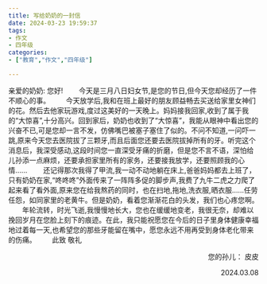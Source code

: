 ```yaml
---
title: 写给奶奶的一封信
date: 2024-03-23 19:59:37
tags:
- 作文
- 四年级
categories:
- ["教育","作文","四年级"]

---
```

亲爱的奶奶:
您好!
&emsp;&emsp;今天是三月八日妇女节,是您的节日,但今天您却经历了一件不顺心的事。
&emsp;&emsp;今天放学后,我和在班上最好的朋友顾益畅去买送给家里女神们的花。然后去他家玩游戏,度过这美好的一天晚上。妈妈接我回家,收到了属于我的“大惊喜”,十分高兴。回到家后，奶奶也收到了“大惊喜”，我能从眼神中看出您的兴奋不已,可是您却一言不发，仿佛嘴巴被塞子塞住了似的。不问不知道,一问吓一跳,原来今天您去医院拔了三颗牙,而且后面您还要去医院拔掉所有的牙。听完这个消息后，我深受感动,这段时间您一直深受牙痛的折磨，但是您不言不语，深怕给儿孙添一点麻烦，还要承担家里所有的家务，还要接我放学，还要照顾我的心情……
&emsp;&emsp;还记得那次我得了甲流,我一动不动地躺在床上,爸爸妈妈都去上班了，只有奶奶在家,“咚咚咚”外面传来了一阵阵多促的脚步声,我费了九牛二虎之力爬了起来看了看外面,原来您在给我熬药的同时，也在扫地,拖地,洗衣服,晒衣服……任劳任怨，如同家里的老黄牛。但是奶奶，看着您渐渐花白的头发，我们也心疼您啊。
&emsp;&emsp;年轮流转，时光飞逝,我慢慢地长大，您也在缓缓地变老，我很无奈，却难以挽回岁月在您脸上刻下的痕迹。在此，我只能祝愿您在今后的日子里身体健康幸福地过着每一天,也希望您的那些牙能留在嘴中，愿您永远不用再受到身体老化带来的伤痛。
&emsp;&emsp;此致
敬礼

<p align="right">您的孙儿： 皮皮</p>
<p align="right">2024.03.08</p>
